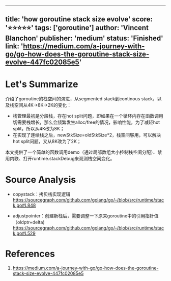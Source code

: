 
---
title: 'how goroutine stack size evolve'
score: '⭐️⭐️⭐️⭐️⭐️'
tags: ['goroutine']
author: 'Vincent Blanchon'
publisher: 'medium'
status: 'Finished'
link: 'https://medium.com/a-journey-with-go/go-how-does-the-goroutine-stack-size-evolve-447fc02085e5'
---

# Let's Summarize

介绍了goroutine的栈空间的演进，从segmented stack到continous stack，以及栈空间从4K→8K→2K的变化：

- 栈管理最初是分段栈，存在hot split问题，即如果在一个循环内存在函数调用切需要栈增长，那么会频繁发生alloc/free的情况，影响性能，为了减轻hot split，所以从4K改为8K；
- 在实现了连续栈之后，newStkSize=oldStkSize*2，栈空间够用，可以解决hot split问题，又从8K改为了2K；

本文提供了一个简单的函数调用demo（通过局部数组大小控制栈空间分配）、禁用内联、打开runtime.stackDebug来观测栈空间变化。

# Source Analysis

- copystack：拷贝栈实现逻辑
https://sourcegraph.com/github.com/golang/go/-/blob/src/runtime/stack.go#L848

- adjustpointer：创建新栈后，需要调整一下原来goroutine中的引用指针值（oldptr+delta)
https://sourcegraph.com/github.com/golang/go/-/blob/src/runtime/stack.go#L529

# References
1. https://medium.com/a-journey-with-go/go-how-does-the-goroutine-stack-size-evolve-447fc02085e5
